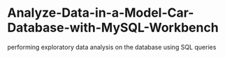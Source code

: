 # Analyze-Data-in-a-Model-Car-Database-with-MySQL-Workbench
performing exploratory data analysis on the database using SQL queries
